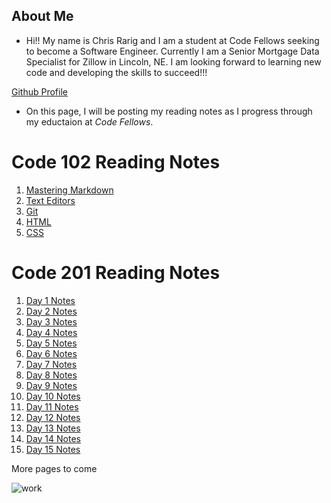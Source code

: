 ## About Me

- Hi!! My name is Chris Rarig and I am a student at Code Fellows seeking to become a Software Engineer. Currently I am a Senior Mortgage Data Specialist for Zillow in Lincoln, NE. I am looking forward to learning new code and developing the skills to succeed!!!

[Github Profile](https://github.com/chrisrarig1)

- On this page, I will be posting my reading notes as I progress through my eductaion at *Code Fellows*.

# Code 102 Reading Notes

1. [Mastering Markdown](https://chrisrarig1.github.io/reading-notes/day1.html)
2. [Text Editors](https://chrisrarig1.github.io/reading-notes/day2.html)
3. [Git](https://chrisrarig1.github.io/reading-notes/day3.html)
4. [HTML](https://chrisrarig1.github.io/reading-notes/day4.html)
5. [CSS](https://chrisrarig1.github.io/reading-notes/day5.html)

# Code 201 Reading Notes

1. [Day 1 Notes](https://chrisrarig1.github.io/reading-notes/day1.html)
2. [Day 2 Notes](https://chrisrarig1.github.io/reading-notes/day1.html)
3. [Day 3 Notes](https://chrisrarig1.github.io/reading-notes/day1.html)
4. [Day 4 Notes](https://chrisrarig1.github.io/reading-notes/day1.html)
5. [Day 5 Notes](https://chrisrarig1.github.io/reading-notes/day1.html)
6. [Day 6 Notes](https://chrisrarig1.github.io/reading-notes/day1.html)
7. [Day 7 Notes](https://chrisrarig1.github.io/reading-notes/day1.html)
8. [Day 8 Notes](https://chrisrarig1.github.io/reading-notes/day1.html)
9. [Day 9 Notes](https://chrisrarig1.github.io/reading-notes/day1.html)
10. [Day 10 Notes](https://chrisrarig1.github.io/reading-notes/day1.html)
11. [Day 11 Notes](https://chrisrarig1.github.io/reading-notes/day1.html)
12. [Day 12 Notes](https://chrisrarig1.github.io/reading-notes/day1.html)
13. [Day 13 Notes](https://chrisrarig1.github.io/reading-notes/day1.html)
14. [Day 14 Notes](https://chrisrarig1.github.io/reading-notes/day1.html)
15. [Day 15 Notes](https://chrisrarig1.github.io/reading-notes/day1.html)

More pages to come

![work](https://www.seekpng.com/png/detail/137-1379498_work-in-progress.png)
